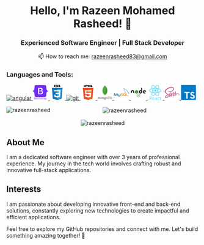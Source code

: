 <!-- Header Section -->
<h1 align="center">Hello, I'm Razeen Mohamed Rasheed! 👋</h1>
<h3 align="center">Experienced Software Engineer | Full Stack Developer</h3>
 
<!-- Contact Information -->
<p align="center">
  📫 How to reach me: <a href="mailto:razeenrasheed83@gmail.com">razeenrasheed83@gmail.com</a>
</p>
 
<!-- Skills Section -->
<h3 align="left">Languages and Tools:</h3>
<p align="left"> <a href="https://angular.io" target="_blank" rel="noreferrer"> <img src="https://angular.io/assets/images/logos/angular/angular.svg" alt="angular" width="40" height="40"/> </a> <a href="https://getbootstrap.com" target="_blank" rel="noreferrer"> <img src="https://raw.githubusercontent.com/devicons/devicon/master/icons/bootstrap/bootstrap-plain-wordmark.svg" alt="bootstrap" width="40" height="40"/> </a> <a href="https://www.w3schools.com/css/" target="_blank" rel="noreferrer"> <img src="https://raw.githubusercontent.com/devicons/devicon/master/icons/css3/css3-original-wordmark.svg" alt="css3" width="40" height="40"/> </a> <a href="https://git-scm.com/" target="_blank" rel="noreferrer"> <img src="https://www.vectorlogo.zone/logos/git-scm/git-scm-icon.svg" alt="git" width="40" height="40"/> </a> <a href="https://www.w3.org/html/" target="_blank" rel="noreferrer"> <img src="https://raw.githubusercontent.com/devicons/devicon/master/icons/html5/html5-original-wordmark.svg" alt="html5" width="40" height="40"/> </a> <a href="https://developer.mozilla.org/en-US/docs/Web/JavaScript" target="_blank" rel="noreferrer">  <img src="https://raw.githubusercontent.com/devicons/devicon/master/icons/mongodb/mongodb-original-wordmark.svg" alt="mongodb" width="40" height="40"/> </a> <a href="https://www.mysql.com/" target="_blank" rel="noreferrer"> <img src="https://raw.githubusercontent.com/devicons/devicon/master/icons/mysql/mysql-original-wordmark.svg" alt="mysql" width="40" height="40"/> </a> <a href="https://nodejs.org" target="_blank" rel="noreferrer"> <img src="https://raw.githubusercontent.com/devicons/devicon/master/icons/nodejs/nodejs-original-wordmark.svg" alt="nodejs" width="40" height="40"/> </a> <a href="https://reactjs.org/" target="_blank" rel="noreferrer"> <img src="https://raw.githubusercontent.com/devicons/devicon/master/icons/react/react-original-wordmark.svg" alt="react" width="40" height="40"/> </a> <a href="https://sass-lang.com" target="_blank" rel="noreferrer"> <img src="https://raw.githubusercontent.com/devicons/devicon/master/icons/sass/sass-original.svg" alt="sass" width="40" height="40"/> </a> <a href="https://www.typescriptlang.org/" target="_blank" rel="noreferrer"> <img src="https://raw.githubusercontent.com/devicons/devicon/master/icons/typescript/typescript-original.svg" alt="typescript" width="40" height="40"/> </a> </p>
 
<!-- GitHub Stats Section -->
<p align="center">
<img align="left" src="https://github-readme-stats.vercel.app/api/top-langs?username=razeenmohamedrasheed&show_icons=true&locale=en&layout=compact" alt="razeenrasheed" />
</p>
 
<p align="center">
<img align="center" src="https://github-readme-stats.vercel.app/api?username=razeenmohamedrasheed&show_icons=true&locale=en" alt="razeenrasheed" />
</p>
 
<p align="center">
<img align="center" src="https://github-readme-streak-stats.herokuapp.com/?user=razeenmohamedrasheed&" alt="razeenrasheed" />
</p>
 
<!-- About Me and Interests Section -->
## About Me
I am a dedicated software engineer with over 3 years of professional experience. My journey in the tech world involves crafting robust and innovative full-stack applications.
 
## Interests
I am passionate about developing innovative front-end and back-end solutions, constantly exploring new technologies to create impactful and efficient applications.
 
<!-- Projects Section (Add your projects and descriptions) -->

<!-- Add more projects as needed -->
 
<!-- Conclusion and Call to Action -->
Feel free to explore my GitHub repositories and connect with me. Let's build something amazing together! 🚀
